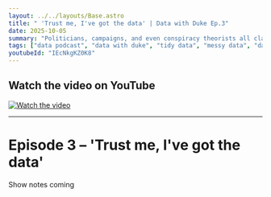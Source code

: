 ```yaml
---
layout: ../../layouts/Base.astro
title: " 'Trust me, I've got the data' | Data with Duke Ep.3"
date: 2025-10-05
summary: "Politicians, campaigns, and even conspiracy theorists all claim to “have the data” — but how much of it holds up? In this episode of Data with Duke, we dig into dodgy stats, creative graphs, and the fine art of framing. No politics, no sides — just facts, sarcasm, and a Zombie correlation for good measure. Follow on Facebook & Instagram for quick spreadsheet tips and data literacy shorts"
tags: ["data podcast", "data with duke", "tidy data", "messy data", "data basics", "data literacy", "data organisation", "clean data", "spreadsheets", "excel tips", "google sheets", "data governance", "data culture", "data quality", "data cleaning", "data management", "everyday data", "data careers", "educational podcast", "tech podcast"]
youtubeId: "IEcNkgKZ0K8"
---
```

## Watch the video on YouTube
[![Watch the video](https://img.youtube.com/vi/IEcNkgKZ0K8/0.jpg)](https://youtu.be/IEcNkgKZ0K8)

---

# Episode 3 – 'Trust me, I've got the data'

Show notes coming